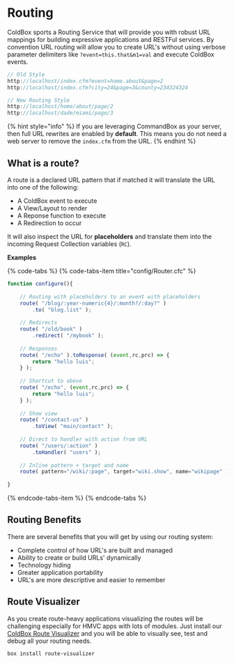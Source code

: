 # Routing

ColdBox sports a Routing Service that will provide you with robust URL mappings for building expressive applications and RESTFul services.  By convention URL routing will allow you to create URL's without using verbose parameter delimiters like `?event=this.that&m1=val` and execute ColdBox events.

```javascript
// Old Style
http://localhost/index.cfm?event=home.about&page=2
http://localhost/index.cfm?city=24&page=3&county=234324324
```

```javascript
// New Routing Style
http://localhost/home/about/page/2
http://localhost/dade/miami/page/3
```

{% hint style="info" %}
If you are leveraging CommandBox as your server, then full URL rewrites are enabled by **default**.  This means you do not need a web server to remove the `index.cfm` from the URL.
{% endhint %}

## What is a route?

A route is a declared URL pattern that if matched it will translate the URL into one of the following:

* A ColdBox event to execute
* A View/Layout to render
* A Reponse function to execute
* A Redirection to occur

It will also inspect the URL for **placeholders** and translate them into the incoming Request Collection variables \(`RC`\).

**Examples**

{% code-tabs %}
{% code-tabs-item title="config/Router.cfc" %}
```javascript
function configure(){
    
    // Routing with placeholders to an event with placeholders
    route( "/blog/:year-numeric{4}/:month?/:day?" )
        .to( "blog.list" );
        
    // Redirects
    route( "/old/book" )
        .redirect( "/mybook" );
    
    // Responses
    route( "/echo" ).toResponse( (event,rc,prc) => {
        return "hello luis";
    } );
    
    // Shortcut to above
    route( "/echo", (event,rc,prc) => {
        return "hello luis";
    } );
    
    // Show view
    route( "/contact-us" )
        .toView( "main/contact" );
    
    // Direct to handler with action from URL
    route( "/users/:action" )
        .toHandler( "users" );
    
    // Inline pattern + target and name
    route( pattern="/wiki/:page", target="wiki.show", name="wikipage" );
    
}
```
{% endcode-tabs-item %}
{% endcode-tabs %}

## Routing Benefits

There are several benefits that you will get by using our routing system:

* Complete control of how URL's are built and managed
* Ability to create or build URLs' dynamically
* Technology hiding
* Greater application portability
* URL's are more descriptive and easier to remember

## Route Visualizer

As you create route-heavy applications visualizing the routes will be challenging especially for HMVC apps with lots of modules.  Just install our [ColdBox Route Visualizer](https://www.forgebox.io/view/route-visualizer) and you will be able to visually see, test and debug all your routing needs.

```bash
box install route-visualizer
```




